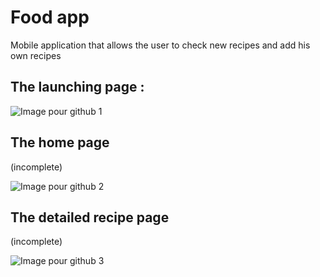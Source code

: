 # Food app

Mobile application that allows the user to check new recipes and add his own recipes

 ## The launching page :

![Image pour github 1](https://github.com/user-attachments/assets/f678294f-61b2-4495-878a-5e0f4a1be78b)

## The home page 
(incomplete)

![Image pour github 2](https://github.com/user-attachments/assets/d0c6aded-304e-40b6-acc6-dc2e58a78fd7)

## The detailed recipe page
(incomplete)

![Image pour github 3](https://github.com/user-attachments/assets/628b8bc8-30a1-4368-affb-d6f4aa700b95)
